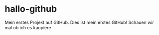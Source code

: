# hallo-github
Mein erstes Projekt auf GitHub.
Dies ist mein erstes GitHub!
Schauen wir mal ob ich es kaopiere
